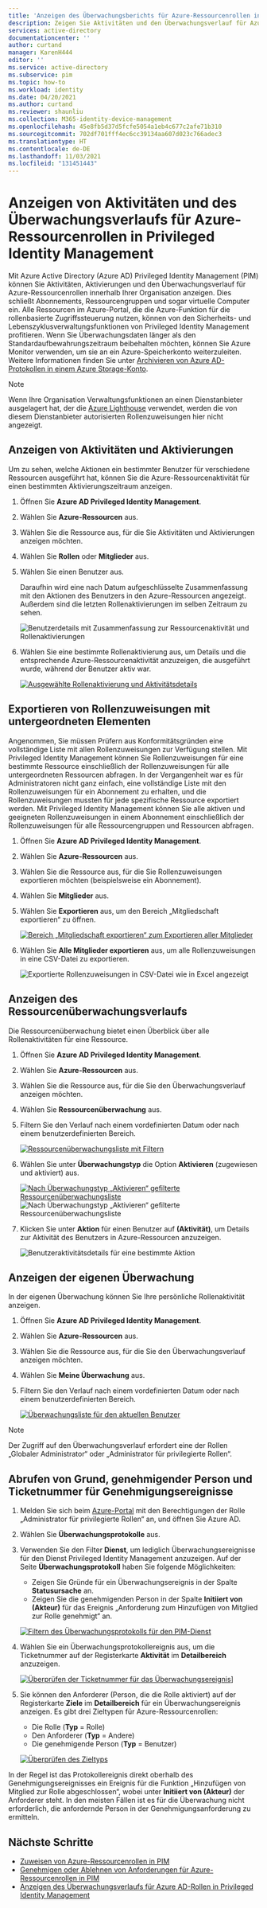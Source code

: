 ```yaml
---
title: 'Anzeigen des Überwachungsberichts für Azure-Ressourcenrollen in Privileged Identity Management (PIM): Azure AD | Microsoft-Dokumentation'
description: Zeigen Sie Aktivitäten und den Überwachungsverlauf für Azure-Ressourcenrollen in Azure AD Privileged Identity Management (PIM) an.
services: active-directory
documentationcenter: ''
author: curtand
manager: KarenH444
editor: ''
ms.service: active-directory
ms.subservice: pim
ms.topic: how-to
ms.workload: identity
ms.date: 04/20/2021
ms.author: curtand
ms.reviewer: shaunliu
ms.collection: M365-identity-device-management
ms.openlocfilehash: 45e8fb5d37d5fcfe5054a1eb4c677c2afe71b310
ms.sourcegitcommit: 702df701fff4ec6cc39134aa607d023c766adec3
ms.translationtype: HT
ms.contentlocale: de-DE
ms.lasthandoff: 11/03/2021
ms.locfileid: "131451443"
---
```

# <a name="view-activity-and-audit-history-for-azure-resource-roles-in-privileged-identity-management"></a>Anzeigen von Aktivitäten und des Überwachungsverlaufs für Azure-Ressourcenrollen in Privileged Identity Management

Mit Azure Active Directory (Azure AD) Privileged Identity Management (PIM) können Sie Aktivitäten, Aktivierungen und den Überwachungsverlauf für Azure-Ressourcenrollen innerhalb Ihrer Organisation anzeigen. Dies schließt Abonnements, Ressourcengruppen und sogar virtuelle Computer ein. Alle Ressourcen im Azure-Portal, die die Azure-Funktion für die rollenbasierte Zugriffssteuerung nutzen, können von den Sicherheits- und Lebenszyklusverwaltungsfunktionen von Privileged Identity Management profitieren. Wenn Sie Überwachungsdaten länger als den Standardaufbewahrungszeitraum beibehalten möchten, können Sie Azure Monitor verwenden, um sie an ein Azure-Speicherkonto weiterzuleiten. Weitere Informationen finden Sie unter [Archivieren von Azure AD-Protokollen in einem Azure Storage-Konto](../reports-monitoring/quickstart-azure-monitor-route-logs-to-storage-account.md).

> [!NOTE]
> Wenn Ihre Organisation Verwaltungsfunktionen an einen Dienstanbieter ausgelagert hat, der die [Azure Lighthouse](../../lighthouse/overview.md) verwendet, werden die von diesem Dienstanbieter autorisierten Rollenzuweisungen hier nicht angezeigt.

## <a name="view-activity-and-activations"></a>Anzeigen von Aktivitäten und Aktivierungen

Um zu sehen, welche Aktionen ein bestimmter Benutzer für verschiedene Ressourcen ausgeführt hat, können Sie die Azure-Ressourcenaktivität für einen bestimmten Aktivierungszeitraum anzeigen.

1. Öffnen Sie **Azure AD Privileged Identity Management**.

1. Wählen Sie **Azure-Ressourcen** aus.

1. Wählen Sie die Ressource aus, für die Sie Aktivitäten und Aktivierungen anzeigen möchten.

1. Wählen Sie **Rollen** oder **Mitglieder** aus.

1. Wählen Sie einen Benutzer aus.

    Daraufhin wird eine nach Datum aufgeschlüsselte Zusammenfassung mit den Aktionen des Benutzers in den Azure-Ressourcen angezeigt. Außerdem sind die letzten Rollenaktivierungen im selben Zeitraum zu sehen.

    ![Benutzerdetails mit Zusammenfassung zur Ressourcenaktivität und Rollenaktivierungen](media/azure-pim-resource-rbac/rbac-user-details.png)

1. Wählen Sie eine bestimmte Rollenaktivierung aus, um Details und die entsprechende Azure-Ressourcenaktivität anzuzeigen, die ausgeführt wurde, während der Benutzer aktiv war.

    [![Ausgewählte Rollenaktivierung und Aktivitätsdetails](media/azure-pim-resource-rbac/export-membership.png "Ausgewählte Rollenaktivierung und Aktivitätsdetails")](media/azure-pim-resource-rbac/export-membership.png)

## <a name="export-role-assignments-with-children"></a>Exportieren von Rollenzuweisungen mit untergeordneten Elementen

Angenommen, Sie müssen Prüfern aus Konformitätsgründen eine vollständige Liste mit allen Rollenzuweisungen zur Verfügung stellen. Mit Privileged Identity Management können Sie Rollenzuweisungen für eine bestimmte Ressource einschließlich der Rollenzuweisungen für alle untergeordneten Ressourcen abfragen. In der Vergangenheit war es für Administratoren nicht ganz einfach, eine vollständige Liste mit den Rollenzuweisungen für ein Abonnement zu erhalten, und die Rollenzuweisungen mussten für jede spezifische Ressource exportiert werden. Mit Privileged Identity Management können Sie alle aktiven und geeigneten Rollenzuweisungen in einem Abonnement einschließlich der Rollenzuweisungen für alle Ressourcengruppen und Ressourcen abfragen.

1. Öffnen Sie **Azure AD Privileged Identity Management**.

1. Wählen Sie **Azure-Ressourcen** aus.

1. Wählen Sie die Ressource aus, für die Sie Rollenzuweisungen exportieren möchten (beispielsweise ein Abonnement).

1. Wählen Sie **Mitglieder** aus.

1. Wählen Sie **Exportieren** aus, um den Bereich „Mitgliedschaft exportieren“ zu öffnen.

    [![Bereich „Mitgliedschaft exportieren“ zum Exportieren aller Mitglieder](media/azure-pim-resource-rbac/export-membership.png "Seite „Mitgliedschaft exportieren“ zum Exportieren aller Mitglieder")](media/azure-pim-resource-rbac/export-membership.png)

1. Wählen Sie **Alle Mitglieder exportieren** aus, um alle Rollenzuweisungen in eine CSV-Datei zu exportieren.

    ![Exportierte Rollenzuweisungen in CSV-Datei wie in Excel angezeigt](media/azure-pim-resource-rbac/export-csv.png)

## <a name="view-resource-audit-history"></a>Anzeigen des Ressourcenüberwachungsverlaufs

Die Ressourcenüberwachung bietet einen Überblick über alle Rollenaktivitäten für eine Ressource.

1. Öffnen Sie **Azure AD Privileged Identity Management**.

1. Wählen Sie **Azure-Ressourcen** aus.

1. Wählen Sie die Ressource aus, für die Sie den Überwachungsverlauf anzeigen möchten.

1. Wählen Sie **Ressourcenüberwachung** aus.

1. Filtern Sie den Verlauf nach einem vordefinierten Datum oder nach einem benutzerdefinierten Bereich.

    [![Ressourcenüberwachungsliste mit Filtern](media/azure-pim-resource-rbac/rbac-resource-audit.png "Ressourcenüberwachungsliste mit Filtern")](media/azure-pim-resource-rbac/rbac-resource-audit.png)

1. Wählen Sie unter **Überwachungstyp** die Option **Aktivieren** (zugewiesen und aktiviert) aus.

    [![Nach Überwachungstyp „Aktivieren“ gefilterte Ressourcenüberwachungsliste](media/azure-pim-resource-rbac/rbac-audit-activity.png "Nach Überwachungstyp „Aktivieren“ gefilterte Ressourcenüberwachungsliste")](media/azure-pim-resource-rbac/rbac-audit-activity.png) ![Nach Überwachungstyp „Aktivieren“ gefilterte Ressourcenüberwachungsliste](media/azure-pim-resource-rbac/rbac-audit-activity.png)

1. Klicken Sie unter **Aktion** für einen Benutzer auf **(Aktivität)**, um Details zur Aktivität des Benutzers in Azure-Ressourcen anzuzeigen.

    ![Benutzeraktivitätsdetails für eine bestimmte Aktion](media/azure-pim-resource-rbac/rbac-audit-activity-details.png)

## <a name="view-my-audit"></a>Anzeigen der eigenen Überwachung

In der eigenen Überwachung können Sie Ihre persönliche Rollenaktivität anzeigen.

1. Öffnen Sie **Azure AD Privileged Identity Management**.

1. Wählen Sie **Azure-Ressourcen** aus.

1. Wählen Sie die Ressource aus, für die Sie den Überwachungsverlauf anzeigen möchten.

1. Wählen Sie **Meine Überwachung** aus.

1. Filtern Sie den Verlauf nach einem vordefinierten Datum oder nach einem benutzerdefinierten Bereich.

    [![Überwachungsliste für den aktuellen Benutzer](media/azure-pim-resource-rbac/my-audit-time.png "Überwachungsliste für den aktuellen Benutzer")](media/azure-pim-resource-rbac/my-audit-time.png)

> [!NOTE]
> Der Zugriff auf den Überwachungsverlauf erfordert eine der Rollen „Globaler Administrator“ oder „Administrator für privilegierte Rollen“.

## <a name="get-reason-approver-and-ticket-number-for-approval-events"></a>Abrufen von Grund, genehmigender Person und Ticketnummer für Genehmigungsereignisse

1. Melden Sie sich beim [Azure-Portal](https://aad.portal.azure.com) mit den Berechtigungen der Rolle „Administrator für privilegierte Rollen“ an, und öffnen Sie Azure AD.
1. Wählen Sie **Überwachungsprotokolle** aus.
1. Verwenden Sie den Filter **Dienst**, um lediglich Überwachungsereignisse für den Dienst Privileged Identity Management anzuzeigen. Auf der Seite **Überwachungsprotokoll** haben Sie folgende Möglichkeiten:

    - Zeigen Sie Gründe für ein Überwachungsereignis in der Spalte **Statusursache** an.
    - Zeigen Sie die genehmigenden Person in der Spalte **Initiiert von (Akteur)** für das Ereignis „Anforderung zum Hinzufügen von Mitglied zur Rolle genehmigt“ an.

    [![Filtern des Überwachungsprotokolls für den PIM-Dienst](media/azure-pim-resource-rbac/filter-audit-logs.png "Filtern des Überwachungsprotokolls für den PIM-Dienst")](media/azure-pim-resource-rbac/filter-audit-logs.png)

1. Wählen Sie ein Überwachungsprotokollereignis aus, um die Ticketnummer auf der Registerkarte **Aktivität** im **Detailbereich** anzuzeigen.
  
    [![Überprüfen der Ticketnummer für das Überwachungsereignis](media/azure-pim-resource-rbac/audit-event-ticket-number.png "Überprüfen der Ticketnummer für das Überwachungsereignis")](media/azure-pim-resource-rbac/audit-event-ticket-number.png)]

1. Sie können den Anforderer (Person, die die Rolle aktiviert) auf der Registerkarte **Ziele** im **Detailbereich** für ein Überwachungsereignis anzeigen. Es gibt drei Zieltypen für Azure-Ressourcenrollen:

    - Die Rolle (**Typ** = Rolle)
    - Den Anforderer (**Typ** = Andere)
    - Die genehmigende Person (**Typ** = Benutzer)

    [![Überprüfen des Zieltyps](media/azure-pim-resource-rbac/audit-event-target-type.png "Überprüfen des Zieltyps")](media/azure-pim-resource-rbac/audit-event-target-type.png)

In der Regel ist das Protokollereignis direkt oberhalb des Genehmigungsereignisses ein Ereignis für die Funktion „Hinzufügen von Mitglied zur Rolle abgeschlossen“, wobei unter **Initiiert von (Akteur)** der Anforderer steht. In den meisten Fällen ist es für die Überwachung nicht erforderlich, die anfordernde Person in der Genehmigungsanforderung zu ermitteln.

## <a name="next-steps"></a>Nächste Schritte

- [Zuweisen von Azure-Ressourcenrollen in PIM](pim-resource-roles-assign-roles.md)
- [Genehmigen oder Ablehnen von Anforderungen für Azure-Ressourcenrollen in PIM](pim-resource-roles-approval-workflow.md)
- [Anzeigen des Überwachungsverlaufs für Azure AD-Rollen in Privileged Identity Management](pim-how-to-use-audit-log.md)
